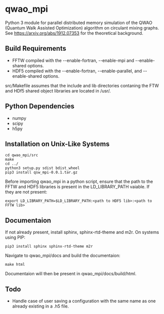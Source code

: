 # qwao_mpi
Python 3 module for parallel distributed memory simulation of the QWAO (Quantum Walk Assisted Optimization) algorithm on circulant mixing graphs. See https://arxiv.org/abs/1912.07353 for the theoretical background.

## Build Requirements

+ FFTW compiled with the --enable-fortran, --enable-mpi and --enable-shared options.
+ HDF5 compiled with the --enable-fortran, --enable-parallel, and --enable-shared options.

src/Makefile assumes that the include and lib directories contaning the FTW and HDf5 shared object libraries are located in /usr/.

## Python Dependencies

+ numpy
+ scipy
+ h5py

## Installation on Unix-Like Systems
    cd qwao_mpi/src
    make
    cd ../
    python3 setup.py sdist bdist_wheel
    pip3 install qsw_mpi-0.0.1.tar.gz

Before importing qwao_mpi in a python script, ensure that the path to the FFTW and HDF5 libraries is present in the LD_LIBRARY_PATH vaiable. If they are not present:

    export LD_LIBRARY_PATH=$LD_LIBRARY_PATH:<path to HDF5 lib>:<path to FFTW lib>

## Documentaion
If not already present, install sphinx, sphinx-rtd-theme and m2r. On systems using PIP:

    pip3 install sphinx sphinx-rtd-theme m2r

Navigate to qwao_mpi/docs and build the documentaion:

    make html

Documentaion will then be present in qwao_mpi/docs/build/html.

## Todo

+ Handle case of user saving a configuration with the same name as one already existing in a .h5 file.
